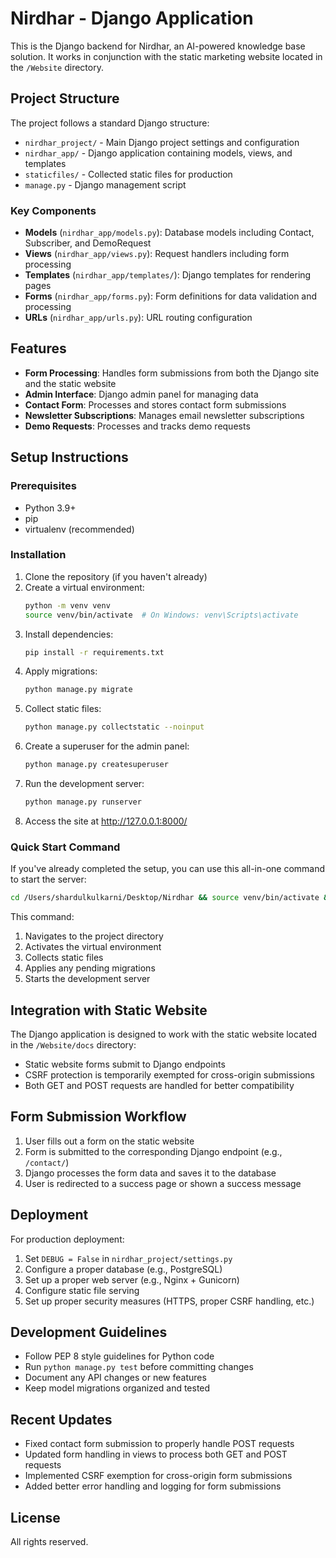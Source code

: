 # Nirdhar - Django Application

This is the Django backend for Nirdhar, an AI-powered knowledge base solution. It works in conjunction with the static marketing website located in the `/Website` directory.

## Project Structure

The project follows a standard Django structure:

- `nirdhar_project/` - Main Django project settings and configuration
- `nirdhar_app/` - Django application containing models, views, and templates
- `staticfiles/` - Collected static files for production
- `manage.py` - Django management script

### Key Components

- **Models** (`nirdhar_app/models.py`): Database models including Contact, Subscriber, and DemoRequest
- **Views** (`nirdhar_app/views.py`): Request handlers including form processing
- **Templates** (`nirdhar_app/templates/`): Django templates for rendering pages
- **Forms** (`nirdhar_app/forms.py`): Form definitions for data validation and processing
- **URLs** (`nirdhar_app/urls.py`): URL routing configuration

## Features

- **Form Processing**: Handles form submissions from both the Django site and the static website
- **Admin Interface**: Django admin panel for managing data
- **Contact Form**: Processes and stores contact form submissions
- **Newsletter Subscriptions**: Manages email newsletter subscriptions
- **Demo Requests**: Processes and tracks demo requests

## Setup Instructions

### Prerequisites

- Python 3.9+
- pip
- virtualenv (recommended)

### Installation

1. Clone the repository (if you haven't already)
2. Create a virtual environment:
   ```bash
   python -m venv venv
   source venv/bin/activate  # On Windows: venv\Scripts\activate
   ```
3. Install dependencies:
   ```bash
   pip install -r requirements.txt
   ```
4. Apply migrations:
   ```bash
   python manage.py migrate
   ```
5. Collect static files:
   ```bash
   python manage.py collectstatic --noinput
   ```
6. Create a superuser for the admin panel:
   ```bash
   python manage.py createsuperuser
   ```
7. Run the development server:
   ```bash
   python manage.py runserver
   ```
8. Access the site at http://127.0.0.1:8000/

### Quick Start Command

If you've already completed the setup, you can use this all-in-one command to start the server:

```bash
cd /Users/shardulkulkarni/Desktop/Nirdhar && source venv/bin/activate && python manage.py collectstatic --noinput && python manage.py migrate && python manage.py runserver
```

This command:
1. Navigates to the project directory
2. Activates the virtual environment
3. Collects static files
4. Applies any pending migrations
5. Starts the development server

## Integration with Static Website

The Django application is designed to work with the static website located in the `/Website/docs` directory:

- Static website forms submit to Django endpoints
- CSRF protection is temporarily exempted for cross-origin submissions
- Both GET and POST requests are handled for better compatibility

## Form Submission Workflow

1. User fills out a form on the static website
2. Form is submitted to the corresponding Django endpoint (e.g., `/contact/`)
3. Django processes the form data and saves it to the database
4. User is redirected to a success page or shown a success message

## Deployment

For production deployment:

1. Set `DEBUG = False` in `nirdhar_project/settings.py`
2. Configure a proper database (e.g., PostgreSQL)
3. Set up a proper web server (e.g., Nginx + Gunicorn)
4. Configure static file serving
5. Set up proper security measures (HTTPS, proper CSRF handling, etc.)

## Development Guidelines

- Follow PEP 8 style guidelines for Python code
- Run `python manage.py test` before committing changes
- Document any API changes or new features
- Keep model migrations organized and tested

## Recent Updates

- Fixed contact form submission to properly handle POST requests
- Updated form handling in views to process both GET and POST requests
- Implemented CSRF exemption for cross-origin form submissions
- Added better error handling and logging for form submissions

## License

All rights reserved. 